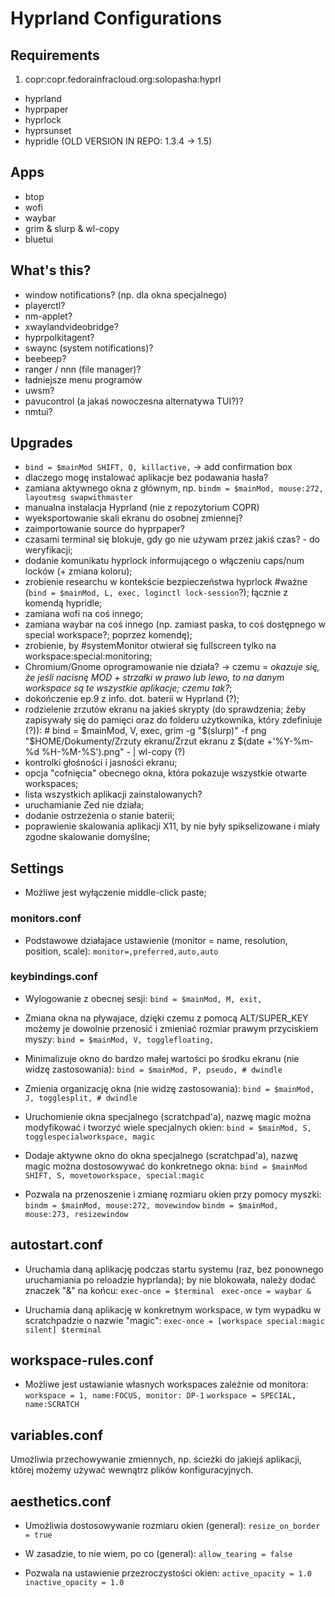 # Hyprland Configurations

## Requirements
1. copr:copr.fedorainfracloud.org:solopasha:hyprl
- hyprland
- hyprpaper
- hyprlock
- hyprsunset
- hypridle (OLD VERSION IN REPO: 1.3.4 -> 1.5)

## Apps
- btop
- wofi
- waybar
- grim & slurp & wl-copy
- bluetui


## What's this?
- window notifications? (np. dla okna specjalnego)
- playerctl?
- nm-applet?
- xwaylandvideobridge?
- hyprpolkitagent?
- swaync (system notifications)?
- beebeep?
- ranger / nnn (file manager)?
- ładniejsze menu programów
- uwsm?
- pavucontrol (a jakaś nowoczesna alternatywa TUI?)?
- nmtui?


## Upgrades

- `bind = $mainMod SHIFT, Q, killactive,` -> add confirmation box
- dlaczego mogę instalować aplikacje bez podawania hasła?
- zamiana aktywnego okna z głównym, np. `bindm = $mainMod, mouse:272, layoutmsg swapwithmaster`
- manualna instalacja Hyprland (nie z repozytorium COPR)
- wyeksportowanie skali ekranu do osobnej zmiennej?
- zaimportowanie source do hyprpaper?
- czasami terminal się blokuje, gdy go nie używam przez jakiś czas? - do weryfikacji;
- dodanie komunikatu hyprlock informującego o włączeniu caps/num locków (+ zmiana koloru);
- zrobienie researchu w kontekście bezpieczeństwa hyprlock #ważne (`bind = $mainMod, L, exec, loginctl lock-session`?); łącznie z komendą hypridle;
- zamiana wofi na coś innego;
- zamiana waybar na coś innego (np. zamiast paska, to coś dostępnego w special workspace?; poprzez komendę);
- zrobienie, by #systemMonitor otwierał się fullscreen tylko na workspace:special:monitoring;
- Chromium/Gnome oprogramowanie nie działa? -> czemu = *okazuje się, że jeśli nacisnę MOD + strzałki w prawo lub lewo, to na danym workspace są te wszystkie aplikacje; czemu tak?*;
- dokończenie ep.9 z info. dot. baterii w Hyprland (?);
- rodzielenie zrzutów ekranu na jakieś skrypty (do sprawdzenia; żeby zapisywały się do pamięci oraz do folderu użytkownika, który zdefiniuje (?)): # bind = $mainMod, V, exec, grim -g "$(slurp)" -f png "$HOME/Dokumenty/Zrzuty ekranu/Zrzut ekranu z $(date +'%Y-%m-%d %H-%M-%S').png" - | wl-copy (?)
- kontrolki głośności i jasności ekranu;
- opcja "cofnięcia" obecnego okna, która pokazuje wszystkie otwarte workspaces;
- lista wszystkich aplikacji zainstalowanych?
- uruchamianie Zed nie działa;
- dodanie ostrzeżenia o stanie baterii;
- poprawienie skalowania aplikacji X11, by nie były spikselizowane i miały zgodne skalowanie domyślne;


## Settings

- Możliwe jest wyłączenie middle-click paste;


### monitors.conf

- Podstawowe działajace ustawienie (monitor = name, resolution, position, scale):
`monitor=,preferred,auto,auto`


### keybindings.conf

- Wylogowanie z obecnej sesji:
`bind = $mainMod, M, exit,`

- Zmiana okna na pływajace, dzięki czemu z pomocą ALT/SUPER_KEY możemy je dowolnie przenosić i zmieniać rozmiar prawym przyciskiem myszy:
`bind = $mainMod, V, togglefloating,`

- Minimalizuje okno do bardzo małej wartości po środku ekranu (nie widzę zastosowania):
`bind = $mainMod, P, pseudo, # dwindle`

- Zmienia organizację okna (nie widzę zastosowania):
`bind = $mainMod, J, togglesplit, # dwindle`

- Uruchomienie okna specjalnego (scratchpad'a), nazwę magic można modyfikować i tworzyć wiele specjalnych okien:
`bind = $mainMod, S, togglespecialworkspace, magic`

- Dodaje aktywne okno do okna specjalnego (scratchpad'a), nazwę magic można dostosowywać do konkretnego okna:
`bind = $mainMod SHIFT, S, movetoworkspace, special:magic`

- Pozwala na przenoszenie i zmianę rozmiaru okien przy pomocy myszki:
`bindm = $mainMod, mouse:272, movewindow`
`bindm = $mainMod, mouse:273, resizewindow`


## autostart.conf

- Uruchamia daną aplikację podczas startu systemu (raz, bez ponownego uruchamiania po reloadzie hyprlanda); by nie blokowała, należy dodać znaczek "&" na końcu:
`exec-once = $terminal `
`exec-once = waybar &`

- Uruchamia daną aplikację w konkretnym workspace, w tym wypadku w scratchpadzie o nazwie "magic":
`exec-once = [workspace special:magic silent] $terminal`


## workspace-rules.conf

- Możliwe jest ustawianie własnych workspaces zależnie od monitora:
`workspace = 1, name:FOCUS, monitor: DP-1`
`workspace = SPECIAL, name:SCRATCH`


## variables.conf

Umożliwia przechowywanie zmiennych, np. ścieżki do jakiejś aplikacji, której możemy używać wewnątrz plików konfiguracyjnych.


## aesthetics.conf

- Umożliwia dostosowywanie rozmiaru okien (general):
`resize_on_border = true`

- W zasadzie, to nie wiem, po co (general):
`allow_tearing = false`

- Pozwala na ustawienie przezroczystości okien:
`active_opacity = 1.0`
`inactive_opacity = 1.0`
